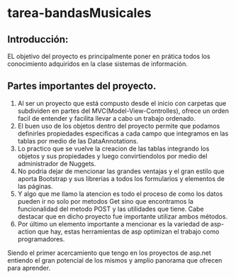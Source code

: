# tarea-bandasMusicales

## Introducción: 
EL objetivo del proyecto es principalmente poner en prática todos los conocimiento adquiridos en la clase sistemas de información.
## Partes importantes del proyecto.
1. Al ser un proyecto que está compusto desde el inicio con carpetas que subdividen en partes del MVC(Model-View-Controlles), ofrece un orden facil de entender y facilita llevar a cabo un trabajo ordenado.
2. El buen uso de los objetos dentro del proyecto permite que  podamos definirles propiedades especificas a cada campo que integramos en las tablas por medio de las DataAnnotations.
3. Lo practico que se vuelve la creacion de las tablas integrando los objetos y sus propiedades y luego convirtiendolos por medio del administrador de Nuggets.
4. No podria dejar de mencionar las grandes ventajas y el gran estilo que aporta Bootstrap y sus librerias a todos los formularios y elementos de las páginas.
5. Y algo que me llamo la atencion es todo el proceso de como los datos pueden ir no solo por metodos Get sino que encontramos la funcionalidad del metodo POST y las utilidades que tiene. Cabe destacar que en dicho proyecto fue importante utilizar ambos métodos.
6. Por último un elemento importante a mencionar es la variedad de asp-action que hay, estas herramientas de asp optimizan el trabajo como programadores.

Siendo el primer acercamiento que tengo en los proyectos de asp.net entiendo el gran potencial de los mismos y amplio panorama que ofrecen para aprender.
